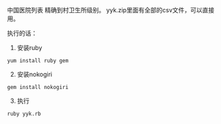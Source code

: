 中国医院列表
精确到村卫生所级别。
yyk.zip里面有全部的csv文件，可以直接用。

执行的话：

1. 安装ruby
```
yum install ruby gem
```

2. 安装nokogiri
```
gem install nokogiri
```

3. 执行
```
ruby yyk.rb
```
